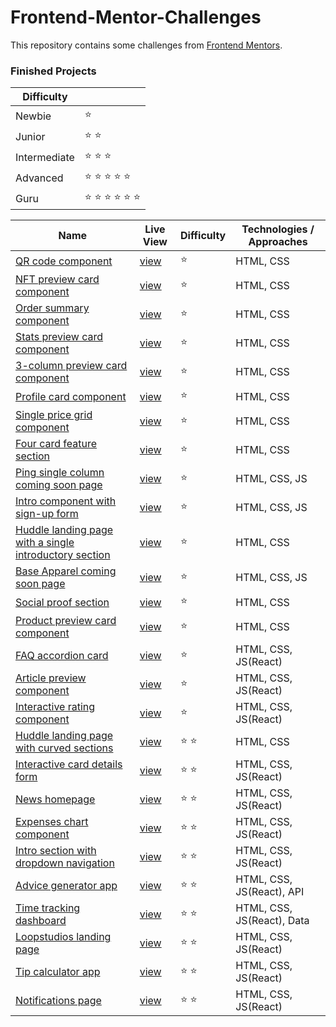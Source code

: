 # Frontend-Mentor-Challenges

This repository contains some challenges from [Frontend Mentors](https://www.frontendmentor.io/challenges). 

### Finished Projects

|Difficulty | |
|---|---|
| Newbie | :star: |
| Junior | :star: :star: |
| Intermediate | :star: :star: :star:  |
| Advanced | :star: :star: :star: :star: :star: |
| Guru | :star: :star: :star: :star: :star: :star: |

| Name                                                                                                                                                                                            |Live View|Difficulty| Technologies / Approaches |
|-------------------------------------------------------------------------------------------------------------------------------------------------------------------------------------------------|---|---|---------------------------|
| [QR code component](https://github.com/azateser/frontendMentor_Projects/tree/main/src/QR%20code%20component)                                                                                    | [view](https://azateser.github.io/frontendMentor_Projects/src/QR%20code%20component/index.html) | :star:   | HTML, CSS                 |
| [NFT preview card component](https://github.com/azateser/frontendMentor_Projects/tree/main/src/NFT%20preview%20card%20component)                                                                | [view](https://azateser.github.io/frontendMentor_Projects/src/NFT%20preview%20card%20component/) | :star:   | HTML, CSS                 |
| [Order summary component](https://github.com/azateser/frontendMentor_Projects/tree/main/src/Order%20summary%20component)                                                                        | [view](https://azateser.github.io/frontendMentor_Projects/src/Order%20summary%20component/) | :star:   | HTML, CSS                 |
| [Stats preview card component](https://github.com/azateser/frontendMentor_Projects/tree/main/src/Stats%20preview%20card%20component)                                                            | [view](https://azateser.github.io/frontendMentor_Projects/src/Stats%20preview%20card%20component/) | :star:   | HTML, CSS                 |
| [3-column preview card component](https://github.com/azateser/frontendMentor_Projects/tree/main/src/3-column%20preview%20card%20component)                                                      | [view](https://azateser.github.io/frontendMentor_Projects/src/3-column%20preview%20card%20component/) | :star:   | HTML, CSS                 |
| [Profile card component](https://github.com/azateser/frontendMentor_Projects/tree/main/src/Profile%20card%20component)                                                                          | [view](https://azateser.github.io/frontendMentor_Projects/src/Profile%20card%20component/) | :star:   | HTML, CSS                 |
| [Single price grid component](https://github.com/azateser/frontendMentor_Projects/tree/main/src/Single%20price%20grid%20component)                                                              | [view](https://azateser.github.io/frontendMentor_Projects/src/Single%20price%20grid%20component/) | :star:   | HTML, CSS                 |
| [Four card feature section](https://github.com/azateser/frontendMentor_Projects/tree/main/src/Four%20card%20feature%20section)                                                                  | [view](https://azateser.github.io/frontendMentor_Projects/src/Four%20card%20feature%20section/) | :star:   | HTML, CSS                 |
| [Ping single column coming soon page](https://github.com/azateser/frontendMentor_Projects/tree/main/src/Ping%20single%20column%20coming%20soon%20page)                                          | [view](https://azateser.github.io/frontendMentor_Projects/src/Ping%20single%20column%20coming%20soon%20page) | :star:   | HTML, CSS, JS             |
| [Intro component with sign-up form](https://github.com/azateser/frontendMentor_Projects/tree/main/src/Intro%20component%20with%20sign-up%20form)                                                | [view](https://azateser.github.io/frontendMentor_Projects/src/Intro%20component%20with%20sign-up%20form) | :star:   | HTML, CSS, JS             |
| [Huddle landing page with a single introductory section](https://github.com/azateser/frontendMentor_Projects/tree/main/src/Huddle%20landing%20page%20with%20a%20single%20introductory%20section) | [view](https://azateser.github.io/frontendMentor_Projects/src/Huddle%20landing%20page%20with%20a%20single%20introductory%20section) | :star:   | HTML, CSS                 |
| [Base Apparel coming soon page](https://github.com/azateser/frontendMentor_Projects/tree/main/src/Base%20Apparel%20coming%20soon%20page)                                                        | [view](https://azateser.github.io/frontendMentor_Projects/src/Base%20Apparel%20coming%20soon%20page) | :star:   | HTML, CSS, JS             |
| [Social proof section](https://github.com/azateser/frontendMentor_Projects/tree/main/src/Social%20proof%20section)                                                                              | [view](https://azateser.github.io/frontendMentor_Projects/src/Social%20proof%20section) | :star:   | HTML, CSS                 |
| [Product preview card component](https://github.com/azateser/frontendMentor_Projects/tree/main/src/Product%20preview%20card%20component)                                                        | [view](https://azateser.github.io/frontendMentor_Projects/src/Product%20preview%20card%20component) | :star:   | HTML, CSS                 |
| [FAQ accordion card](https://github.com/azateser/frontendMentor_Projects/tree/main/src/FAQ%20accordion%20card)                                                                                     | [view](https://azateser.github.io/frontendMentor_Projects/src/FAQ%20accordion%20card/Live) | :star:   | HTML, CSS, JS(React)      |
| [Article preview component](https://github.com/azateser/frontendMentor_Projects/tree/main/src/Article%20preview%20component)                                                                                     | [view](https://azateser.github.io/frontendMentor_Projects/src/Article%20preview%20component/Live) | :star:   | HTML, CSS, JS(React)      |
| [Interactive rating component](https://github.com/azateser/frontendMentor_Projects/tree/main/src/Interactive%20rating%20component)                                                                                     | [view](https://azateser.github.io/frontendMentor_Projects/src/Interactive%20rating%20component/Live) | :star:   | HTML, CSS, JS(React)      |
| [Huddle landing page with curved sections](https://github.com/azateser/frontendMentor_Projects/tree/main/src/Huddle%20landing%20page%20with%20curved%20sections)                                                                                     | [view](https://azateser.github.io/frontendMentor_Projects/src/Huddle%20landing%20page%20with%20curved%20sections) | :star: :star:   | HTML, CSS     |
| [Interactive card details form](https://github.com/azateser/frontendMentor_Projects/tree/main/src/Interactive%20card%20details%20form)                                                                                     | [view](https://azateser.github.io/frontendMentor_Projects/src/Interactive%20card%20details%20form/Live) | :star: :star:   | HTML, CSS, JS(React)      |
| [News homepage](https://github.com/azateser/frontendMentor_Projects/tree/main/src/%20)                                                                                     | [view](https://azateser.github.io/frontendMentor_Projects/src/News%20homepage/Live) | :star: :star:   | HTML, CSS, JS(React)      |
| [Expenses chart component](https://github.com/azateser/frontendMentor_Projects/tree/main/src/Expenses%20chart%20component)                                                                                     | [view](https://azateser.github.io/frontendMentor_Projects/src/Expenses%20chart%20component/Live) | :star: :star:   | HTML, CSS, JS(React)      |
| [Intro section with dropdown navigation](https://github.com/azateser/frontendMentor_Projects/tree/main/src/Intro%20section%20with%20dropdown%20navigation)                                                                                     | [view](https://azateser.github.io/frontendMentor_Projects/src/Intro%20section%20with%20dropdown%20navigation/Live) | :star: :star:  | HTML, CSS, JS(React)      |
| [Advice generator app](https://github.com/azateser/frontendMentor_Projects/tree/main/src/Advice%20generator%20app)                                                                                     | [view](https://azateser.github.io/frontendMentor_Projects/src/Advice%20generator%20app/Live) | :star: :star:  | HTML, CSS, JS(React), API      |
| [Time tracking dashboard](https://github.com/azateser/frontendMentor_Projects/tree/main/src/Time%20tracking%20dashboard)                                                                                     | [view](https://azateser.github.io/frontendMentor_Projects/src/Time%20tracking%20dashboard/Live) | :star: :star:  | HTML, CSS, JS(React), Data      |
| [Loopstudios landing page](https://github.com/azateser/frontendMentor_Projects/tree/main/src/Loopstudios%20landing%20page)                                                                                     | [view](https://azateser.github.io/frontendMentor_Projects/src/Loopstudios%20landing%20page/Live) | :star: :star:  | HTML, CSS, JS(React)      |
| [Tip calculator app](https://github.com/azateser/frontendMentor_Projects/tree/main/src/Tip%20calculator%20app)                                                                                     | [view](https://azateser.github.io/frontendMentor_Projects/src/Tip%20calculator%20app/Live) | :star: :star:  | HTML, CSS, JS(React)      |
| [Notifications page](https://github.com/azateser/frontendMentor_Projects/tree/main/src/Notifications%20page)                                                                                     | [view](https://azateser.github.io/frontendMentor_Projects/src/Notifications%20page/Live) | :star: :star:  | HTML, CSS, JS(React)      |
